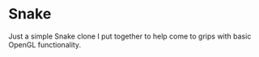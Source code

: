 # Snake
Just a simple Snake clone I put together to help come to grips with basic OpenGL functionality.

